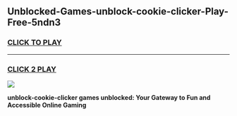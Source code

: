 
## Unblocked-Games-unblock-cookie-clicker-Play-Free-5ndn3
<h3>
<a href="https://premium76.site?title=unblock-cookie-clicker&ref=23A">CLICK TO PLAY</a></h3>
<hr>

<h3>
<a href="https://premium76.site?title=unblock-cookie-clicker&ref=23A">CLICK 2 PLAY</a>
  
</h3>

<a href="https://premium76.site?title=unblock-cookie-clicker&ref=23A"><img src="https://clearcache.store/games.png"></a>


**unblock-cookie-clicker games unblocked: Your Gateway to Fun and Accessible Online Gaming**
